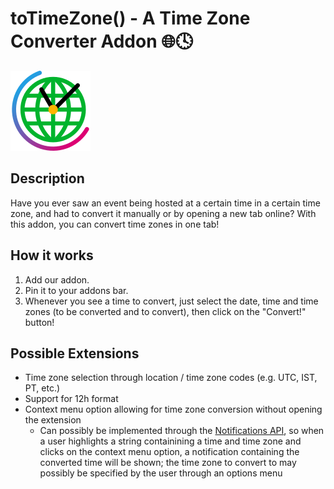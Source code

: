 # toTimeZone() - A Time Zone Converter Addon 🌐🕓
 ![Time Zone Converter Icon](/icons/128x128.png)
## Description
Have you ever saw an event being hosted at a certain time in a certain time zone, and had to convert it manually or by opening a new tab online? With this addon, you can convert time zones in one tab!
## How it works
1. Add our addon.
2. Pin it to your addons bar.
3. Whenever you see a time to convert, just select the date, time and time zones (to be converted and to convert), then click on the "Convert!" button!
## Possible Extensions
- Time zone selection through location / time zone codes (e.g. UTC, IST, PT, etc.)
- Support for 12h format
- Context menu option allowing for time zone conversion without opening the extension
  - Can possibly be implemented through the [Notifications API](https://developer.mozilla.org/en-US/docs/Web/API/Notifications_API), so when a user highlights a string containining a time and time zone and clicks on the context menu option, a notification containing the converted time will be shown; the time zone to convert to may possibly be specified by the user through an options menu
